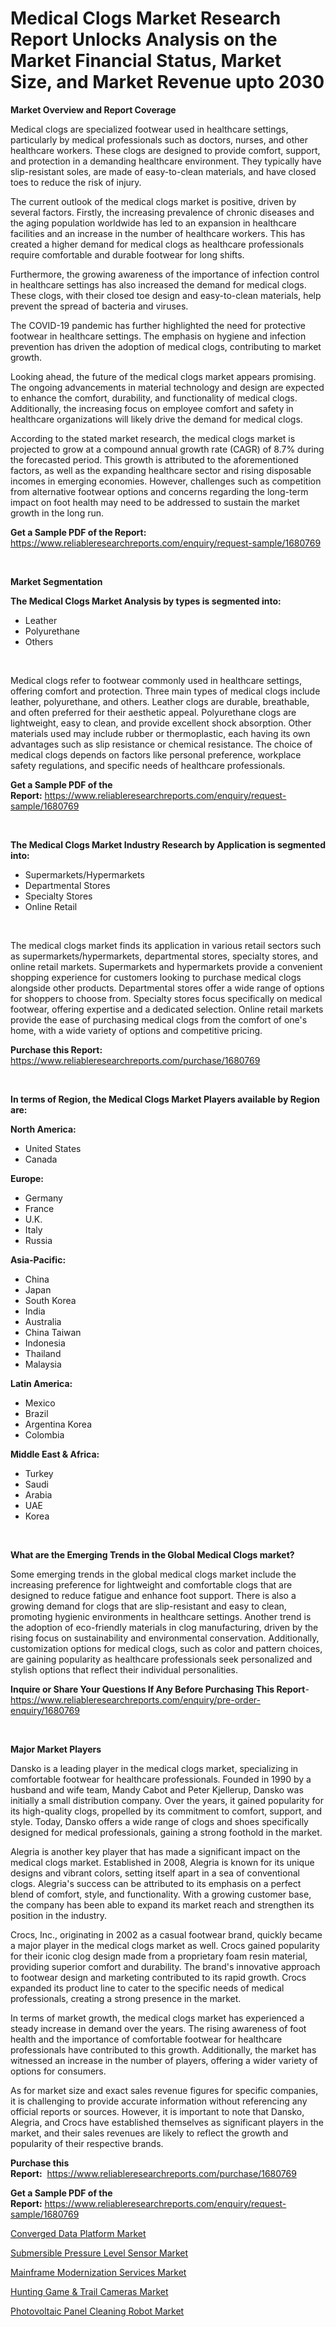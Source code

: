 <p><h1>Medical Clogs Market Research Report Unlocks Analysis on the Market Financial Status, Market Size, and Market Revenue upto 2030</h1></p><p><strong>Market Overview and Report Coverage</strong></p>
<p><p>Medical clogs are specialized footwear used in healthcare settings, particularly by medical professionals such as doctors, nurses, and other healthcare workers. These clogs are designed to provide comfort, support, and protection in a demanding healthcare environment. They typically have slip-resistant soles, are made of easy-to-clean materials, and have closed toes to reduce the risk of injury.</p><p>The current outlook of the medical clogs market is positive, driven by several factors. Firstly, the increasing prevalence of chronic diseases and the aging population worldwide has led to an expansion in healthcare facilities and an increase in the number of healthcare workers. This has created a higher demand for medical clogs as healthcare professionals require comfortable and durable footwear for long shifts.</p><p>Furthermore, the growing awareness of the importance of infection control in healthcare settings has also increased the demand for medical clogs. These clogs, with their closed toe design and easy-to-clean materials, help prevent the spread of bacteria and viruses.</p><p>The COVID-19 pandemic has further highlighted the need for protective footwear in healthcare settings. The emphasis on hygiene and infection prevention has driven the adoption of medical clogs, contributing to market growth.</p><p>Looking ahead, the future of the medical clogs market appears promising. The ongoing advancements in material technology and design are expected to enhance the comfort, durability, and functionality of medical clogs. Additionally, the increasing focus on employee comfort and safety in healthcare organizations will likely drive the demand for medical clogs.</p><p>According to the stated market research, the medical clogs market is projected to grow at a compound annual growth rate (CAGR) of 8.7% during the forecasted period. This growth is attributed to the aforementioned factors, as well as the expanding healthcare sector and rising disposable incomes in emerging economies. However, challenges such as competition from alternative footwear options and concerns regarding the long-term impact on foot health may need to be addressed to sustain the market growth in the long run.</p></p>
<p><strong>Get a Sample PDF of the Report:</strong> <a href="https://www.reliableresearchreports.com/enquiry/request-sample/1680769">https://www.reliableresearchreports.com/enquiry/request-sample/1680769</a></p>
<p>&nbsp;</p>
<p><strong>Market Segmentation</strong></p>
<p><strong>The Medical Clogs Market Analysis by types is segmented into:</strong></p>
<p><ul><li>Leather</li><li>Polyurethane</li><li>Others</li></ul></p>
<p>&nbsp;</p>
<p><p>Medical clogs refer to footwear commonly used in healthcare settings, offering comfort and protection. Three main types of medical clogs include leather, polyurethane, and others. Leather clogs are durable, breathable, and often preferred for their aesthetic appeal. Polyurethane clogs are lightweight, easy to clean, and provide excellent shock absorption. Other materials used may include rubber or thermoplastic, each having its own advantages such as slip resistance or chemical resistance. The choice of medical clogs depends on factors like personal preference, workplace safety regulations, and specific needs of healthcare professionals.</p></p>
<p><strong>Get a Sample PDF of the Report:</strong>&nbsp;<a href="https://www.reliableresearchreports.com/enquiry/request-sample/1680769">https://www.reliableresearchreports.com/enquiry/request-sample/1680769</a></p>
<p>&nbsp;</p>
<p><strong>The Medical Clogs Market Industry Research by Application is segmented into:</strong></p>
<p><ul><li>Supermarkets/Hypermarkets</li><li>Departmental Stores</li><li>Specialty Stores</li><li>Online Retail</li></ul></p>
<p>&nbsp;</p>
<p><p>The medical clogs market finds its application in various retail sectors such as supermarkets/hypermarkets, departmental stores, specialty stores, and online retail markets. Supermarkets and hypermarkets provide a convenient shopping experience for customers looking to purchase medical clogs alongside other products. Departmental stores offer a wide range of options for shoppers to choose from. Specialty stores focus specifically on medical footwear, offering expertise and a dedicated selection. Online retail markets provide the ease of purchasing medical clogs from the comfort of one's home, with a wide variety of options and competitive pricing.</p></p>
<p><strong>Purchase this Report:</strong>&nbsp; <a href="https://www.reliableresearchreports.com/purchase/1680769">https://www.reliableresearchreports.com/purchase/1680769</a></p>
<p>&nbsp;</p>
<p><strong>In terms of Region, the Medical Clogs Market Players available by Region are:</strong></p>
<p>
    <p> <strong> North America: </strong>
        <ul>
            <li>United States</li>
            <li>Canada</li>
        </ul>
        </p> 
    <p> <strong> Europe: </strong>
        <ul>
            <li>Germany</li>
            <li>France</li>
            <li>U.K.</li>
            <li>Italy</li>
            <li>Russia</li>
        </ul>
        </p> 
    <p> <strong> Asia-Pacific: </strong>
        <ul>
            <li>China</li>
            <li>Japan</li>
            <li>South Korea</li>
            <li>India</li>
            <li>Australia</li>
            <li>China Taiwan</li>
            <li>Indonesia</li>
            <li>Thailand</li>
            <li>Malaysia</li>
        </ul>
        </p> 
    <p> <strong> Latin America: </strong>
        <ul>
            <li>Mexico</li>
            <li>Brazil</li>
            <li>Argentina Korea</li>
            <li>Colombia</li>
        </ul>
        </p> 
    <p> <strong> Middle East & Africa: </strong>
        <ul>
            <li>Turkey</li>
            <li>Saudi</li>
            <li>Arabia</li>
            <li>UAE</li>
            <li>Korea</li>
        </ul>
    </p>
    </p>
<p>&nbsp;</p>
<p><strong>What are the Emerging Trends in the Global Medical Clogs market?</strong></p>
<p><p>Some emerging trends in the global medical clogs market include the increasing preference for lightweight and comfortable clogs that are designed to reduce fatigue and enhance foot support. There is also a growing demand for clogs that are slip-resistant and easy to clean, promoting hygienic environments in healthcare settings. Another trend is the adoption of eco-friendly materials in clog manufacturing, driven by the rising focus on sustainability and environmental conservation. Additionally, customization options for medical clogs, such as color and pattern choices, are gaining popularity as healthcare professionals seek personalized and stylish options that reflect their individual personalities.</p></p>
<p><strong>Inquire or Share Your Questions If Any Before Purchasing This Report</strong>- <a href="https://www.reliableresearchreports.com/enquiry/pre-order-enquiry/1680769">https://www.reliableresearchreports.com/enquiry/pre-order-enquiry/1680769</a></p>
<p>&nbsp;</p>
<p><strong>Major Market Players</strong></p>
<p><p>Dansko is a leading player in the medical clogs market, specializing in comfortable footwear for healthcare professionals. Founded in 1990 by a husband and wife team, Mandy Cabot and Peter Kjellerup, Dansko was initially a small distribution company. Over the years, it gained popularity for its high-quality clogs, propelled by its commitment to comfort, support, and style. Today, Dansko offers a wide range of clogs and shoes specifically designed for medical professionals, gaining a strong foothold in the market.</p><p>Alegria is another key player that has made a significant impact on the medical clogs market. Established in 2008, Alegria is known for its unique designs and vibrant colors, setting itself apart in a sea of conventional clogs. Alegria's success can be attributed to its emphasis on a perfect blend of comfort, style, and functionality. With a growing customer base, the company has been able to expand its market reach and strengthen its position in the industry.</p><p>Crocs, Inc., originating in 2002 as a casual footwear brand, quickly became a major player in the medical clogs market as well. Crocs gained popularity for their iconic clog design made from a proprietary foam resin material, providing superior comfort and durability. The brand's innovative approach to footwear design and marketing contributed to its rapid growth. Crocs expanded its product line to cater to the specific needs of medical professionals, creating a strong presence in the market.</p><p>In terms of market growth, the medical clogs market has experienced a steady increase in demand over the years. The rising awareness of foot health and the importance of comfortable footwear for healthcare professionals have contributed to this growth. Additionally, the market has witnessed an increase in the number of players, offering a wider variety of options for consumers.</p><p>As for market size and exact sales revenue figures for specific companies, it is challenging to provide accurate information without referencing any official reports or sources. However, it is important to note that Dansko, Alegria, and Crocs have established themselves as significant players in the market, and their sales revenues are likely to reflect the growth and popularity of their respective brands.</p></p>
<p><strong>Purchase this Report:</strong>&nbsp;&nbsp;<a href="https://www.reliableresearchreports.com/purchase/1680769">https://www.reliableresearchreports.com/purchase/1680769</a></p>
<p></p>
<p><strong>Get a Sample PDF of the Report:</strong>&nbsp;<a href="https://www.reliableresearchreports.com/enquiry/request-sample/1680769">https://www.reliableresearchreports.com/enquiry/request-sample/1680769</a></p>
<p><p><a href="https://medium.com/@anmolreportprime/converged-data-platform-market-insight-market-trends-growth-forecasted-from-2023-to-2030-b729bdf5fbd9">Converged Data Platform Market</a></p><p><a href="https://www.linkedin.com/pulse/submersible-pressure-level-sensor-market-research-report-cnlef/">Submersible Pressure Level Sensor Market</a></p><p><a href="https://medium.com/@chiragreportprime3/mainframe-modernization-services-market-report-reveals-the-latest-trends-and-growth-opportunities-80644a3dd7f3">Mainframe Modernization Services Market</a></p><p><a href="https://github.com/sndrkn/Market-Research-Report-List-1/blob/main/hunting-game-trail-cameras-market.md">Hunting Game & Trail Cameras Market</a></p><p><a href="https://www.linkedin.com/pulse/photovoltaic-panel-cleaning-robot-market-size-growth-forecast-gewpf/">Photovoltaic Panel Cleaning Robot Market</a></p></p>